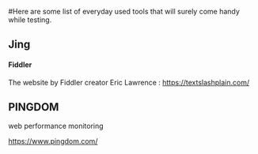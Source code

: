 #Here are some list of everyday used tools that will surely come handy while testing.

## Jing

#### Fiddler
The website by Fiddler creator Eric Lawrence : https://textslashplain.com/

## PINGDOM
web performance monitoring

https://www.pingdom.com/




